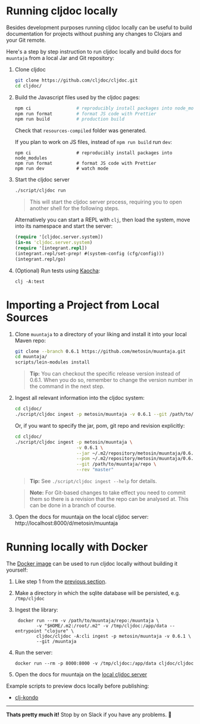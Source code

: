 # Running cljdoc locally

Besides development purposes running cljdoc locally can be useful to
build documentation for projects without pushing any changes to
Clojars and your Git remote.

Here's a step by step instruction to run cljdoc locally and build docs
for `muuntaja` from a local Jar and Git repository:

1. Clone cljdoc

   ```sh
   git clone https://github.com/cljdoc/cljdoc.git
   cd cljdoc/
   ```

1. Build the Javascript files used by the cljdoc pages:

    ```sh
    npm ci                 # reproducibly install packages into node_modules
    npm run format         # format JS code with Prettier
    npm run build          # production build
    ```

    Check that `resources-compiled` folder was generated.

    If you plan to work on JS files, instead of `npm run build` run `dev`:

    ```
    npm ci                 # reproducibly install packages into node_modules
    npm run format         # format JS code with Prettier
    npm run dev            # watch mode
    ```

1. Start the cljdoc server

    ```sh
    ./script/cljdoc run
    ```

    > This will start the cljdoc server process, requiring you to open another shell for the following steps.

    Alternatively you can start a REPL with `clj`,
    then load the system, move into its namespace and start the server:

    ```clj
    (require '[cljdoc.server.system])
    (in-ns 'cljdoc.server.system)
    (require '[integrant.repl])
    (integrant.repl/set-prep! #(system-config (cfg/config)))
    (integrant.repl/go)
    ```

1. (Optional) Run tests using [Kaocha](https://github.com/lambdaisland/kaocha):

    ```
    clj -A:test
    ```

# Importing a Project from Local Sources

1. Clone `muuntaja` to a directory of your liking and install it into your local Maven repo:

    ```sh
    git clone --branch 0.6.1 https://github.com/metosin/muuntaja.git
    cd muuntaja/
    scripts/lein-modules install
    ```

    > **Tip:** You can checkout the specific release version instead of 0.6.1.
    > When you do so, remember to change the version number in the command in the
    > next step.

1. Ingest all relevant information into the cljdoc system:

    ```sh
    cd cljdoc/
    ./script/cljdoc ingest -p metosin/muuntaja -v 0.6.1 --git /path/to/muuntaja/repo
    ```

    Or, if you want to specify the jar, pom, git repo and revision explicitly:

    ```sh
    cd cljdoc/
    ./script/cljdoc ingest -p metosin/muuntaja \
                           -v 0.6.1 \
                           --jar ~/.m2/repository/metosin/muuntaja/0.6.1/muuntaja-0.6.1.jar \
                           --pom ~/.m2/repository/metosin/muuntaja/0.6.1/muuntaja-0.6.1.pom \
                           --git /path/to/muuntaja/repo \
                           --rev "master"
    ```

    > **Tip:** See `./script/cljdoc ingest --help` for details.

    > **Note:** For Git-based changes to take effect you need to
    > commit them so there is a revision that the repo can be analysed
    > at. This can be done in a branch of course.

1. Open the docs for muuntaja on the local cljdoc server: http://localhost:8000/d/metosin/muuntaja

# Running locally with Docker

The [Docker image](https://hub.docker.com/r/cljdoc/cljdoc/tags) can be used to run cljdoc locally without building it yourself:

1. Like step 1 from the [previous section](#importing-a-project-from-local-sources).

1. Make a directory in which the sqlite database will be persisted, e.g. `/tmp/cljdoc`

1. Ingest the library:

        docker run --rm -v /path/to/muuntaja/repo:/muuntaja \
               -v "$HOME/.m2:/root/.m2" -v /tmp/cljdoc:/app/data --entrypoint "clojure" \
               cljdoc/cljdoc -A:cli ingest -p metosin/muuntaja -v 0.6.1 \
               --git /muuntaja

1. Run the server:

       docker run --rm -p 8000:8000 -v /tmp/cljdoc:/app/data cljdoc/cljdoc

1. Open the docs for muuntaja on the [local cljdoc server](http://localhost:8000/d/metosin/muuntaja/0.6.1/doc/readme)

Example scripts to preview docs locally before publishing:

- [clj-kondo](https://github.com/borkdude/clj-kondo/blob/master/script/cljdoc-preview)

---

**Thats pretty much it!** Stop by on Slack if you have any problems. :wave:
